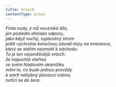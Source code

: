 ```yaml
---
title: Vrtoch
contentType: prose
---
```


<section>

_Finta nudy, z níž nevzniká dílo,  
jen poslední ohnisko odporu,  
jako když suchý, vypleněný strom  
ještě vychrstne konečnou závrať mízy na mravence,  
který se stářím nezmohl k odchodu.  
To je ten nejsměšnější vrtoch:  
že napuchlá vteřina  
ve svém hladovém okamžiku  
mění to, co bude jednou provždy  
k smrti nehybný plovoucí ostrov,  
nořící se do šera._

</section>
